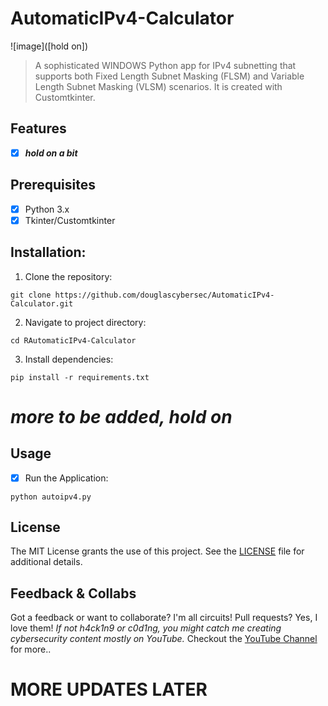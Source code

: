 # **AutomaticIPv4-Calculator**

![image]([hold on])
> A sophisticated WINDOWS Python app for IPv4 subnetting that supports both Fixed Length Subnet Masking (FLSM) and Variable Length Subnet Masking (VLSM) scenarios. It is created with Customtkinter.

## Features
- [x] **_hold on a bit_**

## Prerequisites
- [x] Python 3.x
- [x] Tkinter/Customtkinter

## Installation:
1. Clone the repository:
```
git clone https://github.com/douglascybersec/AutomaticIPv4-Calculator.git

```

2. Navigate to project directory:
```
cd RAutomaticIPv4-Calculator

```

3. Install dependencies:
```
pip install -r requirements.txt

```
# _more to be added, hold on_

## Usage
- [x] Run the Application:
```
python autoipv4.py

```

## License
The MIT License grants the use of this project. See the [LICENSE](https://github.com/douglascybersec/AutomaticIPv4-Calculator/blob/new-main/LICENSE) file for additional details.

## Feedback & Collabs
Got a feedback or want to collaborate? I'm all circuits! Pull requests? Yes, I love them! _If not h4ck1n9 or c0d1ng, you might catch me creating cybersecurity content mostly on YouTube._ Checkout the [YouTube Channel](https://www.youtube.com/@douglascybersec) for more..



# MORE UPDATES LATER




